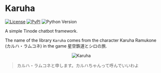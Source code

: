 # Karuha

[![License](https://img.shields.io/github/license/Ovizro/Karuha.svg)](LICENSE)
[![PyPI](https://img.shields.io/pypi/v/Karuha.svg)](https://pypi.python.org/pypi/Karuha)
![Python Version](https://img.shields.io/badge/python-3.8%20|%203.9%20|%203.10%20|%203.11-blue.svg)

A simple Tinode chatbot framework.

The name of the library `Karuha` comes from the character Karuha Ramukone (カルハ・ラムコネ) in the game 星空鉄道とシロの旅.
<center>

![Karuha](/docs/img/tw_icon-karuha2.png)

</center>

> カルハ・ラムコネと申します。カルハちゃんって呼んでいいわよ
